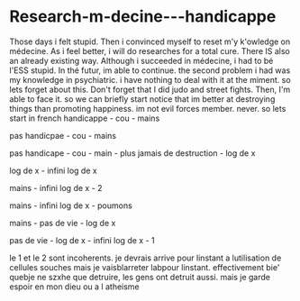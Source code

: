 # Research-m-decine---handicappe
Those days i felt stupid. Then i convinced myself to reset m'y k'owledge on médecine. As i feel better, i will do researches for a total cure. There IS also an already existing way. Although i succeeded in médecine, i had to bé l'ESS stupid. In thé futur, im able to continue.
the second problem i had was my knowledge in psychiatric. i have nothing to deal with it at the miment. so lets forget about this. Don't forget that I did judo and street fights. Then, I'm able to face it.
so we can briefly start  notice that im better at destroying things than promoting happiness. im not evil forces member. never. so lets start in french  handicappe - cou - mains

pas handicpae - cou - mains

pas handicape - cou - main - plus jamais de destruction - log de x

log de x - infini log de x

mains - infini log de x - 2

mains - infini log de x - poumons

mains - pas de vie - log de x

pas de vie - log de x - infini log de x - 1

le 1 et le 2 sont incoherents. je devrais arrive pour linstant a lutilisation de cellules souches mais je vaisblarreter labpour linstant. effectivement bie' quebje ne szxhe que detruire, les gens ont detruit aussi. mais je garde espoir en mon dieu ou a l atheisme 
